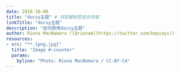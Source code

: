 ```yaml
---
date: 2018-10-06
title: "docsy主题" # 浏览器标签显示内容
linkTitle: "docsy主题"
description: "如何使用docsy主题"
author: Riona MacNamara ([@rionam](https://twitter.com/bepsays))
resources:
- src: "**.{png,jpg}"
  title: "Image #:counter"
  params:
    byline: "Photo: Riona MacNamara / CC-BY-CA"
---
```


### 